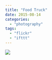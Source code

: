 ```yaml
---
title: "Food Truck"
date: 2015-08-14
categories: 
  - "photography"
tags: 
  - "flickr"
  - "ifttt"
---
```


![](https://farm1.staticflickr.com/701/20568290325_60c9a913fa_b.jpg)
